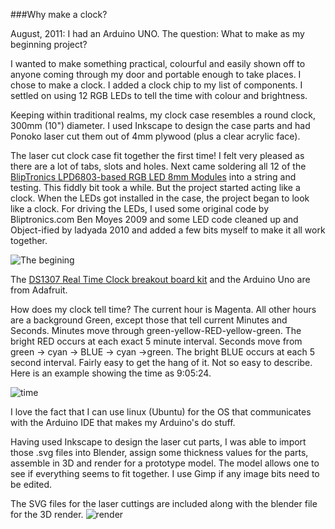 ###Why make a clock?

August, 2011: I had an Arduino UNO. 
The question: What to make as my beginning project?

I wanted to make something practical, colourful and easily shown off to anyone coming through my door and portable enough to take places. I chose to make a clock. I added a clock chip to my list of components. I settled on using 12 RGB LEDs to tell the time with colour and brightness. 

Keeping within traditional realms, my clock case resembles a round clock, 300mm (10") diameter. I used Inkscape to design the case parts and had Ponoko laser cut them out of 4mm plywood (plus a clear acrylic face).

The laser cut clock case fit together the first time! I felt very pleased as there are a lot of tabs, slots and holes. Next came soldering all 12 of the [BlipTronics LPD6803-based RGB LED 8mm Modules](http://www.bliptronics.com/item.aspx?ItemID=114) into a string and testing. This fiddly bit took a while. But the project started acting like a clock. When the LEDs got installed in the case, the project began to look like a clock. For driving the LEDs, I used some original code by Bliptronics.com Ben Moyes 2009 and some LED code cleaned up and Object-ified by ladyada 2010 and added a few bits myself to make it all work together.

![The begining](../../raw/master/img/clockbox.jpg)

The [DS1307 Real Time Clock breakout board kit](http://www.adafruit.com/products/264) and the Arduino Uno are from Adafruit.

How does my clock tell time? The current hour is Magenta. All other hours are a background Green, except those that tell current Minutes and Seconds. Minutes move through green-yellow-RED-yellow-green. The bright RED occurs at each exact 5 minute interval. Seconds move from green -> cyan -> BLUE -> cyan ->green. The bright BLUE occurs at each 5 second interval. Fairly easy to get the hang of it. Not so easy to describe. Here is an example showing the time as 9:05:24.

![time](../../raw/master/img/ColorTime.JPG)

I love the fact that I can use linux (Ubuntu) for the OS that communicates with the Arduino IDE that makes my Arduino's do stuff. 

Having used Inkscape to design the laser cut parts, I was able to import those .svg files into Blender, assign some thickness values for the parts, assemble in 3D and render for a prototype model. The model allows one to see if everything seems to fit together. I use Gimp if any image bits need to be edited.

The SVG files for the laser cuttings are included along with the blender file for the 3D render.
![render](../../raw/master/img/clockparts1.jpg)


